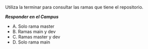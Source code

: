 Utiliza la terminar para consultar las ramas que tiene el repositorio.

***Responder en el Campus***
- A. Solo rama master
- B. Ramas main y dev
- C. Ramas master y dev
- D. Solo rama main